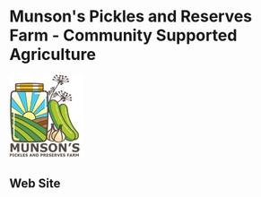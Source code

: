 # Munson's Pickles and Reserves Farm - Community Supported Agriculture

![Munson's Logo](wwwroot/img/logo.png)

## Web Site